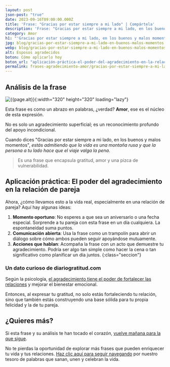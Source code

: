 ```yaml
---
layout: post
json-post: "true"
date: 2023-09-16T09:00:00.000Z
title: 'Frase: "Gracias por estar siempre a mi lado" | Compártela'
description: 'Frase: "Gracias por estar siempre a mi lado, en los buenos y malos momentos". ¡No esperes más y agradece el amor incondicional!'
category: Amor
h1: "'Gracias por estar siempre a mi lado, en los buenos y malos momentos'"
jpg: blog/gracias-por-estar-siempre-a-mi-lado-en-buenos-malos-momentos.jpg
webp: blog/gracias-por-estar-siempre-a-mi-lado-en-buenos-malos-momentos.webp
alt: Esposos agradecidos
boton: Cómo aplicarlo hoy
boton_url: "aplicación-práctica-el-poder-del-agradecimiento-en-la-relación-de-pareja"
permalink: frases-agradecimiento-amor/gracias-por-estar-siempre-a-mi-lado-en-buenos-malos-momentos
---
```

## Análisis de la frase

![{{page.alt}}]({{site.baseurl}}/img/{{page.webp}}){:width="320" height="320" loading="lazy"}

Esta frase es como un abrazo en palabras, ¿verdad? **Amor**, ese es el núcleo de esta expresión.

No es solo un agradecimiento superficial; es un reconocimiento profundo del apoyo incondicional.

Cuando dices "Gracias por estar siempre a mi lado, en los buenos y malos momentos", *estás admitiendo que la vida es una montaña rusa y que la persona a tu lado hace que el viaje valga la pena*.

>Es una frase que encapsula gratitud, amor y una pizca de vulnerabilidad.

## Aplicación práctica: El poder del agradecimiento en la relación de pareja

Ahora, ¿cómo llevamos esto a la vida real, especialmente en una relación de pareja? Aquí hay algunas ideas:

1. **Momento oportuno**: No esperes a que sea un aniversario o una fecha especial. Sorprende a tu pareja con esta frase en un día cualquiera. La espontaneidad suma puntos.
2. **Comunicación abierta**: Usa la frase como un trampolín para abrir un diálogo sobre cómo ambos pueden seguir apoyándose mutuamente.
3. **Acciones que hablan**: Acompaña la frase con un acto que demuestre tu agradecimiento. Podría ser algo tan simple como hacer la cena o tan significativo como planificar un día juntos.
{:class="seccion"}

### Un dato curioso de diariogratitud.com

Según la psicología, [el agradecimiento tiene el poder de fortalecer las relaciones]({{'frases-agradecimiento-amor'|relative_url}} "Frases gratitud amor") y mejorar el bienestar emocional.

Entonces, al expresar tu gratitud, no solo estás fortaleciendo tu relación, sino que también estás construyendo una base sólida para tu propia felicidad y la de tu pareja.

## ¿Quieres más?

Si esta frase y su análisis te han tocado el corazón, [vuelve mañana para la que sigue](/).

No te pierdas la oportunidad de explorar más frases que pueden enriquecer tu vida y tus relaciones. [Haz clic aquí para seguir navegando]({{'reflexiones'|relative_url}}) por nuestro tesoro de palabras que sanan, unen y celebran la vida.
